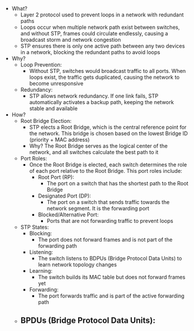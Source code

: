 - What?
	- Layer 2 protocol used to prevent loops in a network with redundant paths
	- Loops occur when multiple network path exist between switches, and without STP, frames could circulate endlessly, causing a broadcast storm and network congestion
	- STP ensures there is only one active path between any two devices in a network, blocking the redundant paths to avoid loops
- Why?
	- Loop Prevention:
		- Without STP, switches would broadcast traffic to all ports. When loops exist, the traffic gets duplicated, causing the network to become unresponsive
	- Redundancy:
		- STP allows network redundancy. If one link fails, STP automatically activates a backup path, keeping the network stable and available
- How?
	- Root Bridge Election:
		- STP elects a Root Bridge, which is the central reference point for the network. This bridge is chosen based on the lowest Bridge ID (priority + MAC address)
		- Why? The Root Bridge serves as the logical center of the network, and all switches calculate the best path to it
	- Port Roles:
		- Once the Root Bridge is elected, each switch determines the role of each port relative to the Root Bridge. This port roles include:
			- Root Port (RP):
				- The port on a switch that has the shortest path to the Root Bridge
			- Designated Port (DP):
				- The port on a switch that sends traffic towards the network segment. It is the forwarding port
			- Blocked/Alternative Port:
				- Ports that are not forwarding traffic to prevent loops
	- STP States:
		- Blocking:
			- The port does not forward frames and is not part of the forwarding path
		- Listening:
			- The switch listens to BDPUs (Bridge Protocol Data Units) to learn network topology changes
		- Learning:
			- The switch builds its MAC table but does not forward frames yet
		- Forwarding:
			- The port forwards traffic and is part of the active forwarding path
	- BPDUs (Bridge Protocol Data Units):
		- 